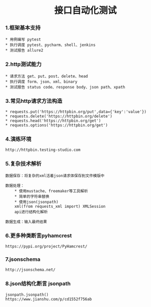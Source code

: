 # <center>接口自动化测试</center> #
    

### 1.框架基本支持
    * 用例编写 pytest
    * 执行调度 pytest、pycharm、shell、jenkins
    * 测试报告 allure2

### 2.http测试能力
    * 请求方法 get、put、post、delete、head
    * 执行调度 form、json、xml、binary
    * 测试报告 status code、response body、json path、xpath
    
### 3.常见http请求方法构造
    * requests.put('https://httpbin.org/put',data={'key':'value'})
    * requests.delete('https://httpbin.org/delete')
    * requests.head('https://httpbin.org/get')
    * requests.options('https://httpbin.org/get')

### 4.演练环境
    http://httpbin.testing-studio.com

### 5.复杂技术解析
    数据保存：将复杂的xml活着json请求体保存到文件模版中
    
    数据处理：
        * 使用mustache、freemaker等工具解析
        * 简单的字符串替换
        * 使用json(jsonpath) 
        xml(from requests_xml import) XMLSession 
        api进行结构化解析
    
    数据生成：输入最终结果
    
### 6.更多种类断言pyhamcrest
    https://pypi.org/project/PyHamcrest/

### 7.jsonschema
    http://jsonschema.net/
    
### 8.json结构化断言 jsonpath
    jsonpath.jsonpath()
    https://www.jianshu.com/p/cd1552f756ab
    